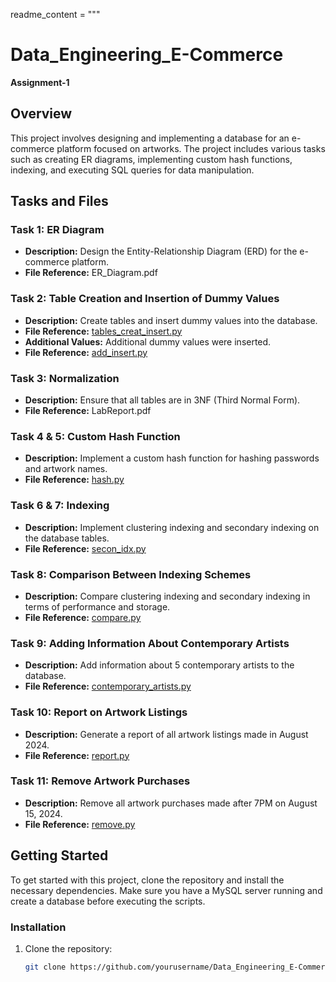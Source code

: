 readme_content = """
# Data_Engineering_E-Commerce
**Assignment-1**

## Overview
This project involves designing and implementing a database for an e-commerce platform focused on artworks. The project includes various tasks such as creating ER diagrams, implementing custom hash functions, indexing, and executing SQL queries for data manipulation.

## Tasks and Files

### Task 1: ER Diagram
- **Description:** Design the Entity-Relationship Diagram (ERD) for the e-commerce platform.
- **File Reference:** ER_Diagram.pdf

### Task 2: Table Creation and Insertion of Dummy Values
- **Description:** Create tables and insert dummy values into the database.
- **File Reference:** [tables_creat_insert.py](tables_creat_insert.py)
- **Additional Values:** Additional dummy values were inserted.
- **File Reference:** [add_insert.py](add_insert.py)

### Task 3: Normalization
- **Description:** Ensure that all tables are in 3NF (Third Normal Form).
- **File Reference:** LabReport.pdf

### Task 4 & 5: Custom Hash Function
- **Description:** Implement a custom hash function for hashing passwords and artwork names.
- **File Reference:** [hash.py](hash.py)

### Task 6 & 7: Indexing
- **Description:** Implement clustering indexing and secondary indexing on the database tables.
- **File Reference:** [secon_idx.py](secon_idx.py)

### Task 8: Comparison Between Indexing Schemes
- **Description:** Compare clustering indexing and secondary indexing in terms of performance and storage.
- **File Reference:** [compare.py](compare.py)

### Task 9: Adding Information About Contemporary Artists
- **Description:** Add information about 5 contemporary artists to the database.
- **File Reference:** [contemporary_artists.py](contemporary_artists.py)

### Task 10: Report on Artwork Listings
- **Description:** Generate a report of all artwork listings made in August 2024.
- **File Reference:** [report.py](report.py)

### Task 11: Remove Artwork Purchases
- **Description:** Remove all artwork purchases made after 7PM on August 15, 2024.
- **File Reference:** [remove.py](remove.py)

## Getting Started

To get started with this project, clone the repository and install the necessary dependencies. Make sure you have a MySQL server running and create a database before executing the scripts.

### Installation

1. Clone the repository:
   ```bash
   git clone https://github.com/yourusername/Data_Engineering_E-Commerce.git
